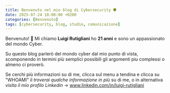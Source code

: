 ```yaml
---
title: Benvenuto nel mio blog di Cybersecurity 🛡️
date: 2025-07-24 18:00:00 +0200
categories: [Benvenuto]
tags: [cybersecurity, blog, studio, comunicazione]
---
```


Benvenuto! 👋
Mi chiamo **Luigi Rutigliani** ho **21 anni** e sono un appassionato del mondo Cyber.

Su questo blog parlerò del mondo cyber dal mio punto di vista, scomponendo in termini più semplici possibili gli argomenti piu complessi o almeno ci proverò.

Se cerchi più informazioni su di me, clicca sul menu a tendina e clicca su  "WHOAMI" *lì troverai qualche informazione in più* su di me, o in alternativa *visita il mio profilo Linkedin* -> www.linkedin.com/in/luigi-rutigliani
